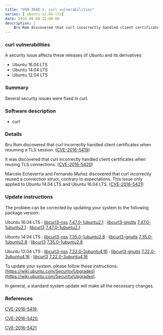 ```yaml
---
title: "USN-3048-1: curl vulnerabilities"
series: [ ubuntu-12.04-lts]
date: 2016-08-08 12:00:00
description: |
    Bru Rom discovered that curl incorrectly handled client certificates when resuming a TLS session. ([CVE-2016-5419](http://people.ubuntu.com/~ubuntu-security/cve/CVE-2016-5419))
--- 
```

 
 


### curl vulnerabilities

A security issue affects these releases of Ubuntu and its derivatives:

* Ubuntu 16.04 LTS
* Ubuntu 14.04 LTS
* Ubuntu 12.04 LTS

### Summary

Several security issues were fixed in curl. 

### Software description

* curl 

### Details

Bru Rom discovered that curl incorrectly handled client certificates when resuming a TLS session. ([CVE-2016-5419](http://people.ubuntu.com/~ubuntu-security/cve/CVE-2016-5419))

It was discovered that curl incorrectly handled client certificates when reusing TLS connections. ([CVE-2016-5420](http://people.ubuntu.com/~ubuntu-security/cve/CVE-2016-5420))

Marcelo Echeverria and Fernando Muñoz discovered that curl incorrectly reused a connection struct, contrary to expectations. This issue only applied to Ubuntu 14.04 LTS and Ubuntu 16.04 LTS. ([CVE-2016-5421](http://people.ubuntu.com/~ubuntu-security/cve/CVE-2016-5421)) 

### Update instructions

The problem can be corrected by updating your system to the following package version:

Ubuntu 16.04 LTS
 : [libcurl3-nss](https://launchpad.net/ubuntu/+source/curl) <span> [7.47.0-1ubuntu2.1](https://launchpad.net/ubuntu/+source/curl/7.47.0-1ubuntu2.1) </span> 
 : [libcurl3-gnutls](https://launchpad.net/ubuntu/+source/curl) <span> [7.47.0-1ubuntu2.1](https://launchpad.net/ubuntu/+source/curl/7.47.0-1ubuntu2.1) </span> 
 : [libcurl3](https://launchpad.net/ubuntu/+source/curl) <span> [7.47.0-1ubuntu2.1](https://launchpad.net/ubuntu/+source/curl/7.47.0-1ubuntu2.1) </span> 

Ubuntu 14.04 LTS
 : [libcurl3-nss](https://launchpad.net/ubuntu/+source/curl) <span> [7.35.0-1ubuntu2.8](https://launchpad.net/ubuntu/+source/curl/7.35.0-1ubuntu2.8) </span> 
 : [libcurl3-gnutls](https://launchpad.net/ubuntu/+source/curl) <span> [7.35.0-1ubuntu2.8](https://launchpad.net/ubuntu/+source/curl/7.35.0-1ubuntu2.8) </span> 
 : [libcurl3](https://launchpad.net/ubuntu/+source/curl) <span> [7.35.0-1ubuntu2.8](https://launchpad.net/ubuntu/+source/curl/7.35.0-1ubuntu2.8) </span> 

Ubuntu 12.04 LTS
 : [libcurl3-nss](https://launchpad.net/ubuntu/+source/curl) <span> [7.22.0-3ubuntu4.16](https://launchpad.net/ubuntu/+source/curl/7.22.0-3ubuntu4.16) </span> 
 : [libcurl3-gnutls](https://launchpad.net/ubuntu/+source/curl) <span> [7.22.0-3ubuntu4.16](https://launchpad.net/ubuntu/+source/curl/7.22.0-3ubuntu4.16) </span> 
 : [libcurl3](https://launchpad.net/ubuntu/+source/curl) <span> [7.22.0-3ubuntu4.16](https://launchpad.net/ubuntu/+source/curl/7.22.0-3ubuntu4.16) </span> 

To update your system, please follow these instructions: [https://wiki.ubuntu.com/Security/Upgrades](https://wiki.ubuntu.com/Security/Upgrades).

In general, a standard system update will make all the necessary changes. 

### References

 
 [CVE-2016-5419](http://people.ubuntu.com/~ubuntu-security/cve/CVE-2016-5419), 

 [CVE-2016-5420](http://people.ubuntu.com/~ubuntu-security/cve/CVE-2016-5420), 

 [CVE-2016-5421](http://people.ubuntu.com/~ubuntu-security/cve/CVE-2016-5421)
 

